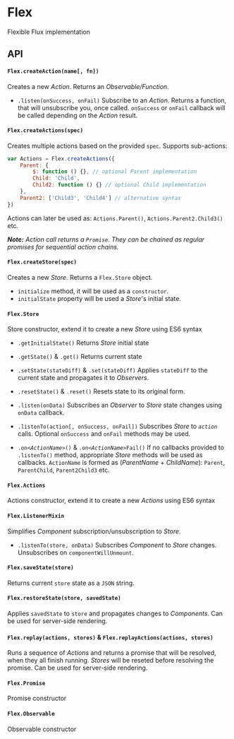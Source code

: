 # Flex

Flexible Flux implementation

## API

#### `Flex.createAction(name[, fn])` 
Creates a new _Action_. Returns an _Observable/Function_.

* `.listen(onSuccess, onFail)` Subscribe to an _Action_. Returns a function, that will unsubscribe you, once called. `onSuccess` or `onFail` callback will be called depending on the _Action_ result. 

#### `Flex.createActions(spec)`
Creates multiple actions based on the provided `spec`. Supports sub-actions: 
```js
var Actions = Flex.createActions({
    Parent: {
        $: function () {}, // optional Parent implementation 
        Child: 'Child',
        Child2: function () {} // optional Child implementation
    },
    Parent2: ['Child3', 'Child4'] // alternative syntax
})
```

Actions can later be used as:
`Actions.Parent()`, `Actions.Parent2.Child3()` etc.

_**Note:** Action call returns a `Promise`. They can be chained as regular promises for sequential action chains._

#### `Flex.createStore(spec)`
Creates a new _Store_. Returns a `Flex.Store` object. 

* `initialize` method, it will be used as a `constructor`. 
* `initialState` property will be used a _Store_'s initial state.

#### `Flex.Store`
Store constructor, extend it to create a new _Store_ using ES6 syntax

* `.getInitialState()` Returns _Store_ initial state

* `.getState()` & `.get()` Returns current state

* `.setState(stateDiff)` & `.set(stateDiff)` Applies `stateDiff` to the current state and propagates it to _Observers_.

* `.resetState()` & `.reset()` Resets state to its original form.

* `.listen(onData)` Subscribes an _Observer_ to _Store_ state changes using `onData` callback.

* `.listenTo(action[, onSuccess, onFail])` Subscribes _Store_ to _`action`_ calls. Optional `onSuccess` and `onFail` methods may be used.

* `.on<`_`ActionName`_`>()` & `.on<`_`ActionName`_`>Fail()` If no callbacks provided to `.listenTo()` method, appropriate _Store_ methods will be used as callbacks.
`ActionName` is formed as (_ParentName_ + _ChildName_): `Parent`, `ParentChild`, `Parent2Child3` etc.

#### `Flex.Actions`
Actions constructor, extend it to create a new _Actions_ using ES6 syntax

#### `Flex.ListenerMixin`
Simplifies _Component_ subscription/unsubscription to _Store_.

* `.listenTo(store, onData)` Subscribes _Component_ to _Store_ changes. Unsubscribes on `componentWillUnmount`.

#### `Flex.saveState(store)`
Returns current `store` state as a `JSON` string. 

#### `Flex.restoreState(store, savedState)`
Applies `savedState` to `store` and propagates changes to _Components_. Can be used for server-side rendering.

#### `Flex.replay(actions, stores)` & `Flex.replayActions(actions, stores)`
Runs a sequence of _Actions_ and returns a promise that will be resolved, when they all finish running. _Stores_ will be reseted before resolving the promise. Can be used for server-side rendering.

#### `Flex.Promise`
Promise constructor

#### `Flex.Observable`
Observable constructor


